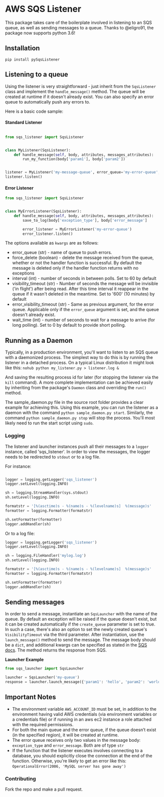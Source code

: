 # AWS SQS Listener

This package takes care of the boilerplate involved in listening to an SQS
queue, as well as sending messages to a queue.  Thanks to @eligro91, the package now supports python 3.6!

## Installation

```pip install pySqsListener```

## Listening to a queue

Using the listener is very straightforward - just inherit from the
  ``SqsListener`` class and implement the ``handle_message()`` method.
  The queue will be created at runtime if it doesn't already exist.
  You can also specify an error queue to automatically push any errors to.

Here is a basic code sample:

#### Standard Listener

```python

from sqs_listener import SqsListener


class MyListener(SqsListener):
    def handle_message(self, body, attributes, messages_attributes):
        run_my_function(body['param1'], body['param2'])


listener = MyListener('my-message-queue', error_queue='my-error-queue', region_name='us-east-1')
listener.listen()

```

#### Error Listener

```python
from sqs_listener import SqsListener


class MyErrorListener(SqsListener):
    def handle_message(self, body, attributes, messages_attributes):
        save_to_log(body['exception_type'], body['error_message']

        error_listener = MyErrorListener('my-error-queue')
        error_listener.listen()
```


The options available as ``kwargs`` are as follows:

- error_queue (str) - name of queue to push errors.
- force_delete (boolean) - delete the message received from the queue, whether or not the handler function is successful.  By default the message is deleted only if the handler function returns with no exceptions
- interval (int) - number of seconds in between polls. Set to 60 by default
- visibility_timeout (str) - Number of seconds the message will be invisible ('in flight') after being read.  After this time interval it reappear in the queue if it wasn't deleted in the meantime.  Set to '600' (10 minutes) by default
- error_visibility_timeout (str) - Same as previous argument, for the error queue.  Applicable only if the ``error_queue`` argument is set, and the queue doesn't already exist.
- wait_time (int) - number of seconds to wait for a message to arrive (for long polling). Set to 0 by default to provide short polling.

## Running as a Daemon

Typically, in a production environment, you'll want to listen to an SQS queue with a daemonized process.
  The simplest way to do this is by running the listener in a detached process.  On a typical Linux distribution it might look like this: 
  ``nohub python my_listener.py > listener.log &``

And saving the resulting process id for later (for stopping the listener via the ``kill`` command).
A more complete implementation can be achieved easily by inheriting from the package's ``Daemon`` class and overriding the ``run()`` method.

The sample_daemon.py file in the source root folder provides a clear example for achieving this.  Using this example, you can run the listener as a daemon with the command ``python sample_daemon.py start``.  Similarly, the command ``python sample_daemon.py stop`` will stop the process.  You'll most likely need to run the start script using ``sudo``.


### Logging

The listener and launcher instances push all their messages to a ``logger`` instance, called 'sqs_listener'.
In order to view the messages, the logger needs to be redirected to ``stdout`` or to a log file.

For instance:

```python

logger = logging.getLogger('sqs_listener')
logger.setLevel(logging.INFO)

sh = logging.StreamHandler(sys.stdout)
sh.setLevel(logging.INFO)

formatstr = '[%(asctime)s - %(name)s - %(levelname)s]  %(message)s'
formatter = logging.Formatter(formatstr)

sh.setFormatter(formatter)
logger.addHandler(sh)

```

Or to a log file:

```python
logger = logging.getLogger('sqs_listener')
logger.setLevel(logging.INFO)

sh = logging.FileHandler('mylog.log')
sh.setLevel(logging.INFO)

formatstr = '[%(asctime)s - %(name)s - %(levelname)s]  %(message)s'
formatter = logging.Formatter(formatstr)

sh.setFormatter(formatter)
logger.addHandler(sh)
```

## Sending messages

In order to send a message, instantiate an ``SqsLauncher`` with the name of the queue.  By default an exception will be raised if the queue doesn't exist, but it can be created automatically if the ``create_queue`` parameter is set to true.  In such a case, there's also an option to set the newly created queue's ``VisibilityTimeout`` via the third parameter.
After instantiation, use the ``launch_message()`` method to send the message.  The message body should be a ``dict``, and additional kwargs can be specified as stated in the [SQS docs](http://boto3.readthedocs.io/en/latest/reference/services/sqs.html#SQS.Client.send_message). The method returns the response from SQS.

**Launcher Example**

```python
from sqs_launcher import SqsLauncher

launcher = SqsLauncher('my-queue')
response = launcher.launch_message({'param1': 'hello', 'param2': 'world'})
```

## Important Notes

*  The environment variable ``AWS_ACCOUNT_ID`` must be set, in addition
   to the environment having valid AWS credentials (via environment variables
   or a credentials file) or if running in an aws ec2 instance a role attached
   with the required permissions.
*  For both the main queue and the error queue, if the queue doesn’t
   exist (in the specified region), it will be created at runtime.
*  The error queue receives only two values in the message body: ``exception_type`` and ``error_message``. Both are of type ``str``
*  If the function that the listener executes involves connecting to a database, you should explicitly close the connection at the end of the function.  Otherwise, you're likely to get an error like this: ``OperationalError(2006, 'MySQL server has gone away')``

### Contributing

Fork the repo and make a pull request.
